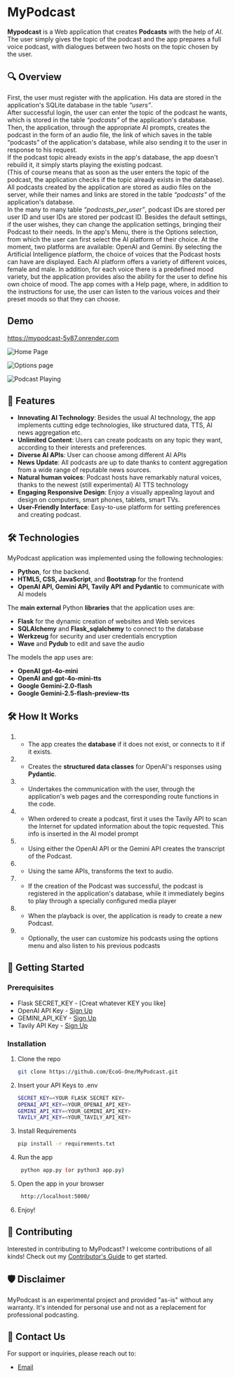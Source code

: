 # MyPodcast
**Mypodcast** is a Web application that creates **Podcasts** with the help of *AI*.  
The user simply gives the topic of the podcast and the app prepares a full voice podcast, with dialogues between two hosts on the topic chosen by the user.  


## 🔍 Overview

First, the user must register with the application. His data are stored in the application's SQLite database in the table *“users”*.  
After successful login, the user can enter the topic of the podcast he wants, which is stored in the table *“podcasts”* of the application's database.  
Then, the application, through the appropriate AI prompts, creates the podcast in the form of an audio file, the link of which saves in the table “podcasts” of the application's database, while also sending it to the user in response to his request.  
If the podcast topic already exists in the app's database, the app doesn't rebuild it, it simply starts playing the existing podcast.  
(This of course means that as soon as the user enters the topic of the podcast, the application checks if the topic already exists in the database).  
All podcasts created by the application are stored as audio files on the server, while their names and links are stored in the table *“podcasts”* of the application's database.  
In the many to many table *“podcasts_per_user”*, podcast IDs are stored per user ID and user IDs are stored per podcast ID.
Besides the default settings, if the user wishes, they can change the application settings, bringing their Podcast to their needs. 
In the app's Menu, there is the Options selection, from which the user can first select the AI platform of their choice. At the moment, two platforms are available: OpenAI and Gemini. 
By selecting the Artificial Intelligence platform, the choice of voices that the Podcast hosts can have are displayed. Each AI platform offers a variety of different voices, female and male. In addition, for each voice there is a predefined mood  variety, but the application provides also the ability for the user to define his own choice of mood. 
The app comes with a Help page, where, in addition to the instructions for use, the user can listen to the various voices and their preset moods so that they can choose.


## Demo
https://mypodcast-5v87.onrender.com

![Home Page](https://github.com/user-attachments/assets/42da646c-8726-4f8f-8f56-3836673b73bc)

![Options page](https://github.com/user-attachments/assets/900acb86-f41a-4d57-8539-c4437ba8e6df)

![Podcast Playing](https://github.com/user-attachments/assets/088f85f1-9295-4443-96ec-1835e26cdf4d)


## 🌟 Features

- **Innovating AI Technology**: Besides the usual AI technology, the app implements cutting edge technologies, like structured data, TTS, AI news aggregation etc.
- **Unlimited Content**: Users can create podcasts on any topic they want, according to their interests and preferences.
- **Diverse AI APIs**: User can choose among different AI APIs
- **News Update**: All podcasts are up to date thanks to content aggregation from a wide range of reputable news sources.
- **Natural human voices**: Podcast hosts have remarkably natural voices, thanks to the newest (still experimental) AI TTS technology
- **Engaging Responsive Design**: Enjoy a visually appealing layout and design on computers, smart phones, tablets, smart TVs.
- **User-Friendly Interface**: Easy-to-use platform for setting preferences and creating podcast.

## 🛠️ Technologies

MyPodcast application was implemented using the following technologies:
- **Python**, for the backend.
- **HTML5, CSS, JavaScript**, and **Bootstrap** for the frontend
- **OpenAI API, Gemini API, Tavily API** **and Pydantic** to communicate with AI models

The **main external** Python **libraries** that the application uses are:
- **Flask** for the dynamic creation of websites and Web services
- **SQLAlchemy** and **Flask_sqlalchemy** to connect to the database
- **Werkzeug** for security and user credentials encryption
- **Wave** and **Pydub** to edit and save the audio

The models the app uses are:
- **OpenAI gpt-4o-mini**
- **OpenAI and gpt-4o-mini-tts**
- **Google Gemini-2.0-flash**
- **Google Gemini-2.5-flash-preview-tts**


## 🛠️ How It Works

1. * The app creates the **database** if it does not exist, or connects to it if it exists.
2. * Creates the **structured data classes** for OpenAI's responses using **Pydantic**.
3. * Undertakes the communication with the user, through the application's web pages and the corresponding route functions in the code. 
4. * When ordered to create a podcast, first it uses the Tavily API to scan the Internet for updated information about the topic requested. This info is inserted in the AI model prompt
5. * Using either the OpenAI API or the Gemini API creates the transcript of the Podcast. 
6. * Using the same APIs, transforms the text to audio.
7. * If the creation of the Podcast was successful, the podcast is registered in the application's database, while it immediately begins to play through a specially configured media player
8. * When the playback is over, the application is ready to create a new Podcast. 
9. * Optionally, the user can customize his podcasts using the options menu and also listen to his previous podcasts 


## 🚀 Getting Started

### Prerequisites

- Flask SECRET_KEY - [Creat whatever KEY you like]
- OpenAI API Key - [Sign Up](https://platform.openai.com/)
- GEMINI_API_KEY - [Sign Up](https://aistudio.google.com/app/apikey)
- Tavily API Key - [Sign Up](https://tavily.com/)

### Installation

1. Clone the repo
   ```sh
   git clone https://github.com/EcoG-One/MyPodcast.git
    ```
2. Insert your API Keys to .env
   ```sh
   SECRET_KEY=<YOUR FLASK SECRET KEY>
   OPENAI_API_KEY=<YOUR_OPENAI_API_KEY>
   GEMINI_API_KEY=<YOUR_GEMINI_API_KEY>
   TAVILY_API_KEY=<YOUR_TAVILY_API_KEY>
    ```
3. Install Requirements
   ```sh
   pip install -r requirements.txt
   ```
4. Run the app
   ```sh
    python app.py (or python3 app.py)
    ```
5. Open the app in your browser
   ```sh
    http://localhost:5000/
    ```
6. Enjoy!

## 🤝 Contributing

Interested in contributing to MyPodcast? I welcome contributions of all kinds! Check out my [Contributor's Guide](CONTRIBUTING.md) to get started.


## 🛡️ Disclaimer

MyPodcast is an experimental project and provided "as-is" without any warranty. It's intended for personal use and not as a replacement for professional podcasting.

## 📩 Contact Us

For support or inquiries, please reach out to:

- [Email](mailto:ecog@outlook.de)

